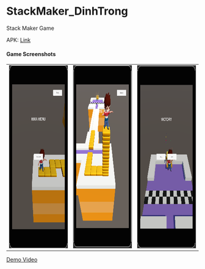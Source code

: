 # StackMaker_DinhTrong
 Stack Maker Game
 
 APK: [Link](https://drive.google.com/file/d/1i-xixJvMPe3loyJmdWQ3asqVQ6dTwnPx/view?usp=sharing)
 
#### Game Screenshots

<table>
   <tr>
    <td><img src="Screenshots/1.png" width=270 height=480></td>
    <td><img src="Screenshots/2.png" width=270 height=480></td>
    <td><img src="Screenshots/3.png" width=270 height=480></td>
  </tr>
 </table>


 [Demo Video](https://www.youtube.com/shorts/iWKZawT7iTk?feature=share)

